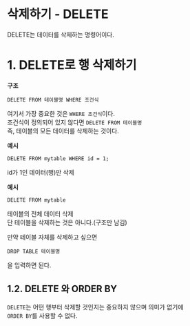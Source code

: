 삭제하기 - DELETE
=======================
DELETE는 데이터를 삭제하는 명령어이다.

# 1. DELETE로 행 삭제하기
**구조**
```
DELETE FROM 테이블명 WHERE 조건식
```
여기서 가장 중요한 것은 ```WHERE 조건식```이다.  
조건식이 정의되어 있지 않다면 ```DELETE FROM 테이블명```  
즉, 테이블의 모든 데이터를 삭제하는 것이다.  
  
**예시**
```
DELETE FROM mytable WHERE id = 1; 
```
id가 1인 데이터(행)만 삭제  
  
**예시**
```
DELETE FROM mytable
```
테이블의 전체 데이터 삭제  
단 테이블을 삭제하는 것은 아니다.(구조만 남김)  
  
만약 테이블 자체를 삭제하고 싶으면  
```
DROP TABLE 테이블명
```
을 입력하면 된다.  

## 1.2. DELETE 와 ORDER BY
```DELETE```는 어떤 행부터 삭제할 것인지는 중요하지 않으며 의미가 없기에  
```ORDER BY```를 사용할 수 없다.
